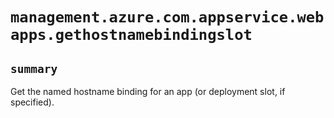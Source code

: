 # `management.azure.com.appservice.webapps.gethostnamebindingslot`

## `summary`
Get the named hostname binding for an app (or deployment slot, if specified).


